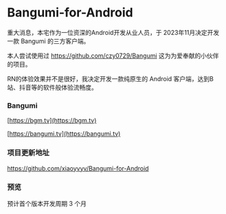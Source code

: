 # Bangumi-for-Android
重大消息，本宅作为一位资深的Android开发从业人员，于 2023年11月决定开发一款 Bangumi 的三方客户端。

本人尝试使用过 https://github.com/czy0729/Bangumi 这为为爱奉献的小伙伴的项目。

RN的体验效果并不是很好，我决定开发一款纯原生的 Android 客户端，达到B站、抖音等的软件般体验流畅度。

### Bangumi
[https://bgm.tv](https://bgm.tv)

[https://bangumi.tv](https://bangumi.tv)

### 项目更新地址
https://github.com/xiaoyvyv/Bangumi-for-Android

### 预览
预计首个版本开发周期 3 个月
